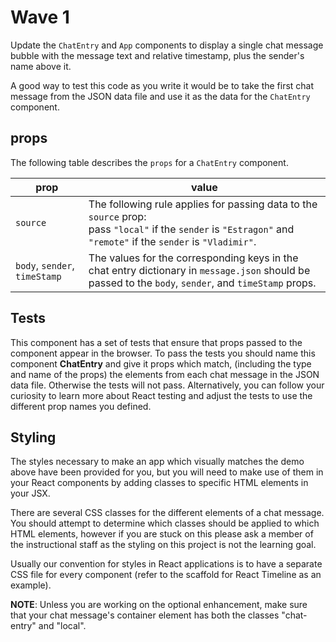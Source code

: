 # Wave 1

Update the `ChatEntry` and `App` components to display a single chat message bubble with the message text and relative timestamp, plus the sender's name above it.  

A good way to test this code as you write it would be to take the first chat message from the JSON data file and use it as the data for the `ChatEntry` component.

## props

The following table describes the `props` for a `ChatEntry` component.

| prop | value |
|--|--|
| `source` | The following rule applies for passing data to the `source` prop: <br> pass `"local"` if the `sender` is `"Estragon"` and `"remote"` if the `sender` is `"Vladimir"`.|
|`body`, `sender`, `timeStamp`| The values for the corresponding keys in the chat entry dictionary in `message.json` should be passed to the `body`, `sender`, and `timeStamp` props.|


## Tests

This component has a set of tests that ensure that props passed to the component appear in the browser.  To pass the tests you should name this component **ChatEntry** and give it props which match, (including the type and name of the props) the elements from each chat message in the JSON data file.  Otherwise the tests will not pass.  Alternatively, you can follow your curiosity to learn more about React testing and adjust the tests to use the different prop names you defined.

## Styling
The styles necessary to make an app which visually matches the demo above have been provided for you, but you will need to make use of them in your React components by adding classes to specific HTML elements in your JSX.

There are several CSS classes for the different elements of a chat message. You should attempt to determine which classes should be applied to which HTML elements, however if you are stuck on this please ask a member of the instructional staff as the styling on this project is not the learning goal.

Usually our convention for styles in React applications is to have a separate CSS file for every component (refer to the scaffold for React Timeline as an example). 

**NOTE**: Unless you are working on the optional enhancement, make sure that your chat message's container element has both the classes "chat-entry" and "local".